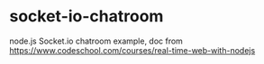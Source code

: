 socket-io-chatroom
==================

node.js Socket.io chatroom example, doc from https://www.codeschool.com/courses/real-time-web-with-nodejs
